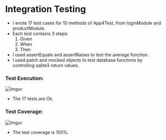 # Integration Testing 

- I wrote 17 test cases for 10 methods of App4Test, from loginModule and productModule.
- Each test contains 3 steps: 
    1. Given
    2. When
    3. Then
- I used assertEquals and assertRaises to test the average function.
- I used patch and mocked objects to test database functions by controlling sqlite3 return values.

### Test Execution:

![Imgur](https://i.imgur.com/3MxAEI7.png)

- The 17 tests are Ok.

### Test Coverage:

![Imgur](https://i.imgur.com/Qbqxk1s.png)

- The test coverage is 100%.